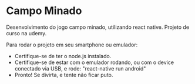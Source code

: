 # Campo Minado
Desenvolvimento do jogo campo minado, utilizando react native. Projeto de curso na udemy.



Para rodar o projeto em seu smartphone ou emulador: 
* Certifique-se de ter o node.js instalado.
* Certifique-se de estar com o emulador rodando, ou com o device conectado via USB, e rode: "react-native run android"
* Pronto! Se divirta, e tente não ficar puto.

